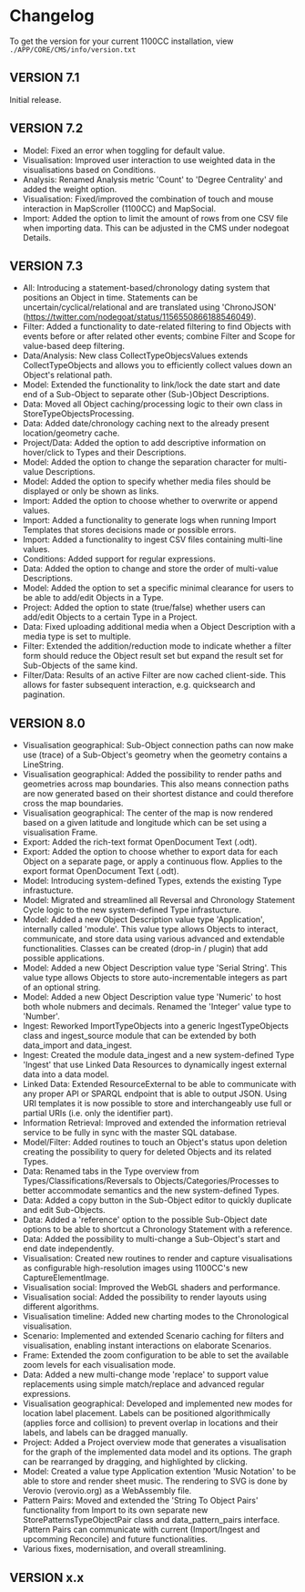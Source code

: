 # Changelog

To get the version for your current 1100CC installation, view `./APP/CORE/CMS/info/version.txt`

## VERSION 7.1

Initial release.

## VERSION 7.2

* Model: Fixed an error when toggling for default value.
* Visualisation: Improved user interaction to use weighted data in the visualisations based on Conditions.
* Analysis: Renamed Analysis metric 'Count' to 'Degree Centrality' and added the weight option.
* Visualisation: Fixed/improved the combination of touch and mouse interaction in MapScroller (1100CC) and MapSocial.
* Import: Added the option to limit the amount of rows from one CSV file when importing data. This can be adjusted in the CMS under nodegoat Details.

## VERSION 7.3

* All: Introducing a statement-based/chronology dating system that positions an Object in time. Statements can be uncertain/cyclical/relational and are translated using 'ChronoJSON' (https://twitter.com/nodegoat/status/1156550866188546049).
* Filter: Added a functionality to date-related filtering to find Objects with events before or after related other events; combine Filter and Scope for value-based deep filtering.
* Data/Analysis: New class CollectTypeObjecsValues extends CollectTypeObjects and allows you to efficiently collect values down an Object's relational path.
* Model: Extended the functionality to link/lock the date start and date end of a Sub-Object to separate other (Sub-)Object Descriptions.
* Data: Moved all Object caching/processing logic to their own class in StoreTypeObjectsProcessing.
* Data: Added date/chronology caching next to the already present location/geometry cache.
* Project/Data: Added the option to add descriptive information on hover/click to Types and their Descriptions.
* Model: Added the option to change the separation character for multi-value Descriptions.
* Model: Added the option to specify whether media files should be displayed or only be shown as links.
* Import: Added the option to choose whether to overwrite or append values.
* Import: Added a functionality to generate logs when running Import Templates that stores decisions made or possible errors.
* Import: Added a functionality to ingest CSV files containing multi-line values.
* Conditions: Added support for regular expressions.
* Data: Added the option to change and store the order of multi-value Descriptions.
* Model: Added the option to set a specific minimal clearance for users to be able to add/edit Objects in a Type.
* Project: Added the option to state (true/false) whether users can add/edit Objects to a certain Type in a Project.
* Data: Fixed uploading additional media when a Object Description with a media type is set to multiple.
* Filter: Extended the addition/reduction mode to indicate whether a filter form should reduce the Object result set but expand the result set for Sub-Objects of the same kind.
* Filter/Data: Results of an active Filter are now cached client-side. This allows for faster subsequent interaction, e.g. quicksearch and pagination.

## VERSION 8.0

* Visualisation geographical: Sub-Object connection paths can now make use (trace) of a Sub-Object's geometry when the geometry contains a LineString.
* Visualisation geographical: Added the possibility to render paths and geometries across map boundaries. This also means connection paths are now generated based on their shortest distance and could therefore cross the map boundaries.
* Visualisation geographical: The center of the map is now rendered based on a given latitude and longitude which can be set using a visualisation Frame.
* Export: Added the rich-text format OpenDocument Text (.odt).
* Export: Added the option to choose whether to export data for each Object on a separate page, or apply a continuous flow. Applies to the export format OpenDocument Text (.odt).
* Model: Introducing system-defined Types, extends the existing Type infrastucture.
* Model: Migrated and streamlined all Reversal and Chronology Statement Cycle logic to the new system-defined Type infrastucture.
* Model: Added a new Object Description value type 'Application', internally called 'module'. This value type allows Objects to interact, communicate, and store data using various advanced and extendable functionalities. Classes can be created (drop-in / plugin) that add possible applications.
* Model: Added a new Object Description value type 'Serial String'. This value type allows Objects to store auto-incrementable integers as part of an optional string.
* Model: Added a new Object Description value type 'Numeric' to host both whole nubmers and decimals. Renamed the 'Integer' value type to 'Number'.
* Ingest: Reworked ImportTypeObjects into a generic IngestTypeObjects class and ingest_source module that can be extended by both data_import and data_ingest. 
* Ingest: Created the module data_ingest and a new system-defined Type 'Ingest' that use Linked Data Resources to dynamically ingest external data into a data model.
* Linked Data: Extended ResourceExternal to be able to communicate with any proper API or SPARQL endpoint that is able to output JSON. Using URI templates it is now possible to store and interchangeably use full or partial URIs (i.e. only the identifier part).
* Information Retrieval: Improved and extended the information retrieval service to be fully in sync with the master SQL database.
* Model/Filter: Added routines to touch an Object's status upon deletion creating the possibility to query for deleted Objects and its related Types.
* Data: Renamed tabs in the Type overview from Types/Classifications/Reversals to Objects/Categories/Processes to better accommodate semantics and the new system-defined Types.
* Data: Added a copy button in the Sub-Object editor to quickly duplicate and edit Sub-Objects.
* Data: Added a 'reference' option to the possible Sub-Object date options to be able to shortcut a Chronology Statement with a reference.
* Data: Added the possibility to multi-change a Sub-Object's start and end date independently.
* Visualisation: Created new routines to render and capture visualisations as configurable high-resolution images using 1100CC's new CaptureElementImage.
* Visualisation social: Improved the WebGL shaders and performance.
* Visualisation social: Added the possibility to render layouts using different algorithms.
* Visualisation timeline: Added new charting modes to the Chronological visualisation.
* Scenario: Implemented and extended Scenario caching for filters and visualisation, enabling instant interactions on elaborate Scenarios.
* Frame: Extended the zoom configuration to be able to set the available zoom levels for each visualisation mode.
* Data: Added a new multi-change mode 'replace' to support value replacements using simple match/replace and advanced regular expressions.
* Visualisation geographical: Developed and implemented new modes for location label placement. Labels can be positioned algorithmically (applies force and collision) to prevent overlap in locations and their labels, and labels can be dragged manually. 
* Project: Added a Project overview mode that generates a visualisation for the graph of the implemented data model and its options. The graph can be rearranged by dragging, and highlighted by clicking.
* Model: Created a value type Application extention 'Music Notation' to be able to store and render sheet music. The rendering to SVG is done by Verovio (verovio.org) as a WebAssembly file.
* Pattern Pairs: Moved and extended the 'String To Object Pairs' functionality from Import to its own separate new StorePatternsTypeObjectPair class and data_pattern_pairs interface. Pattern Pairs can communicate with current (Import/Ingest and upcomming Reconcile) and future functionalities.
* Various fixes, modernisation, and overall streamlining.

## VERSION x.x
